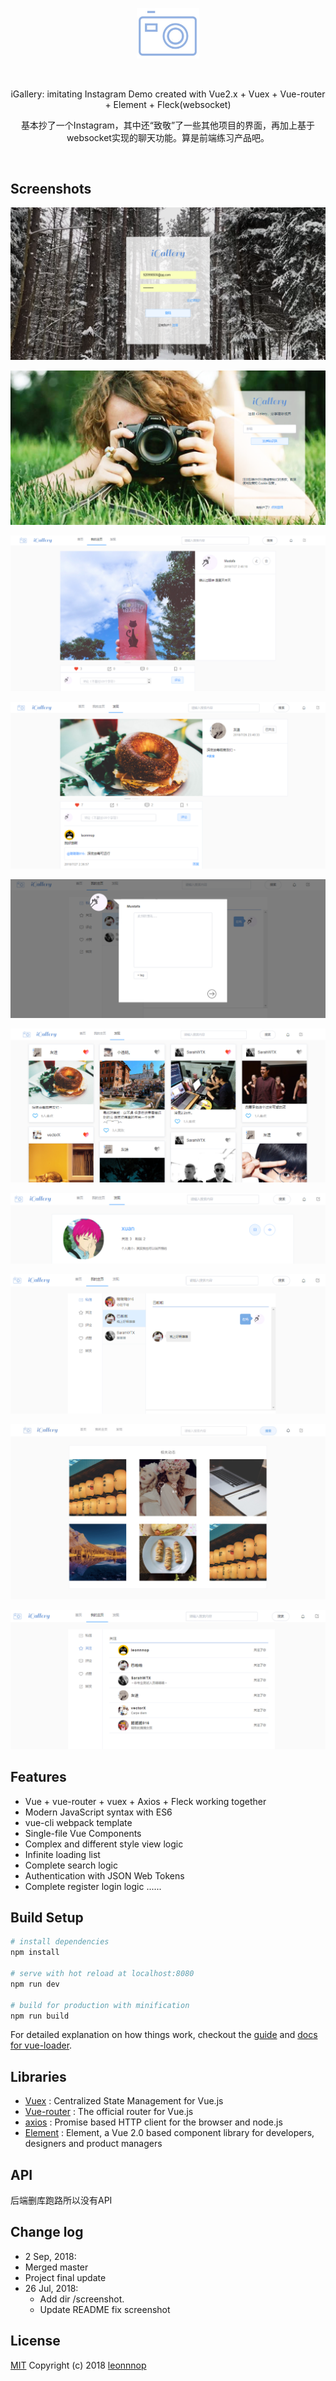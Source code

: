 <p align="center">
	<img src="./screenshot/logo.png" width="100px">
</p>

<br>

<p align="center">
iGallery: imitating Instagram Demo created with Vue2.x + Vuex + Vue-router + Element + Fleck(websocket)
</p>
<p align="center">
    基本抄了一个Instagram，其中还“致敬”了一些其他项目的界面，再加上基于websocket实现的聊天功能。算是前端练习产品吧。
</p>

</br>

## Screenshots

![login](./screenshot/login.png)

![register](./screenshot/register.png)

![动态详情页](./screenshot/动态详情页.png)

![带评论动态详情页](./screenshot/带评论动态详情页.png)

![发表新动态](./screenshot/发表新动态.png)

![发现页](./screenshot/发现页.png)

![个人页](./screenshot/个人页.png)

![私信](./screenshot/私信.png)

![搜索](./screenshot/搜索.jpg)

![通知-消息](./screenshot/通知-消息.png)

## Features

- Vue + vue-router + vuex + Axios + Fleck working together
- Modern JavaScript syntax with ES6
- vue-cli webpack template
- Single-file Vue Components
- Complex and different style view logic
- Infinite loading list
- Complete search logic
- Authentication with JSON Web Tokens
- Complete register login logic
  ......

## Build Setup

```bash
# install dependencies
npm install

# serve with hot reload at localhost:8080
npm run dev

# build for production with minification
npm run build

```

For detailed explanation on how things work, checkout the [guide](http://vuejs-templates.github.io/webpack/) and [docs for vue-loader](http://vuejs.github.io/vue-loader).

## Libraries

- [Vuex](https://vuex.vuejs.org) : Centralized State Management for Vue.js
- [Vue-router](http://router.vuejs.org/) : The official router for Vue.js
- [axios](https://github.com/axios/axios) : Promise based HTTP client for the browser and node.js
- [Element](https://element.eleme.io/#/en-US) : Element, a Vue 2.0 based component library for developers, designers and product managers

## API

后端删库跑路所以没有API

## Change log

-  2 Sep, 2018:
  - Merged master
  - Project final update
- 26 Jul, 2018:
  - Add dir /screenshot.
  - Update README fix screenshot

## License

[MIT](https://github.com/jeneser/douban/blob/master/LICENSE) Copyright (c) 2018 [leonnnop](https://leonnnop.github.io/)